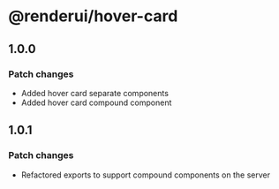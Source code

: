 # @renderui/hover-card

## 1.0.0

### Patch changes

- Added hover card separate components
- Added hover card compound component

## 1.0.1

### Patch changes

- Refactored exports to support compound components on the server
